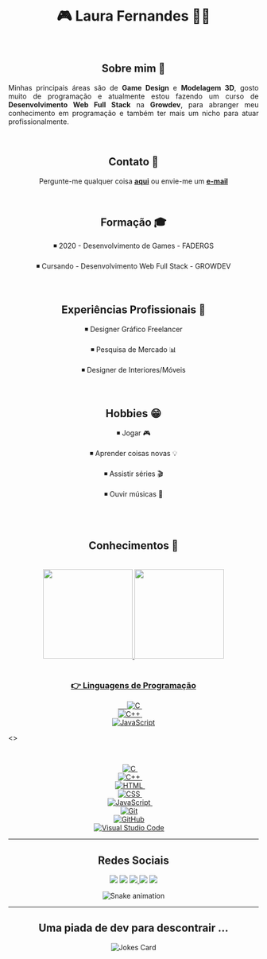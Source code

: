 <h1 align=center>🎮  Laura Fernandes  👩‍💻</h1>
<br>

<div>
  <h2 align=center>Sobre mim 👋</h2>
  <p align=justify>
  Minhas principais áreas são de <b>Game Design</b> e <b>Modelagem 3D</b>, gosto muito de programação e atualmente estou fazendo um curso de <strong>Desenvolvimento Web Full  Stack</strong> na <strong>Growdev</strong>, para abranger meu conhecimento em programação e também ter mais um nicho para atuar profissionalmente.
  </p>
</div>
<br>

<div>
     <h2 align=center>Contato 📧</h2> 
   <p align=center>
  Pergunte-me qualquer coisa <a href="https://github.com/laufrnnds/laufrnnds/issues/new"><b>aqui</b></a>
ou envie-me um <a href="lauraifernandes2@gmail.com"><b>e-mail</b></a>
   <p>
  </div>
  <br>

<div>
  <h2 align=center>Formação 🎓</h2>
  <p align=center>
  ◾ 2020 - Desenvolvimento de Games - FADERGS<br>
    <br>
  ◾ Cursando - Desenvolvimento Web Full Stack - GROWDEV <br>
  </p>
</div>
<br>

<div>
  <h2 align=center>Experiências Profissionais 💼</h2>
  <p align=center>
  ◾ Designer Gráfico Freelancer  <br>
    <br>
  ◾ Pesquisa de Mercado 📊<br>
    <br>
  ◾ Designer de Interiores/Móveis <br>
  </p>
</div>
<br>

<div>
  <h2 align=center>Hobbies 😁</h2>
    <p align=center>
  ◾ Jogar 🎮 <br>
      <br>
  ◾ Aprender coisas novas 💡 <br>
      <br>
  ◾ Assistir séries 🎬 <br>
      <br>
  ◾ Ouvir músicas 🎵<br>
      <br>
  </p>
</div>
<br>

<h2 align=center>Conhecimentos 🧠</h2>
<br>

<div align="center">
  <a href="https://github.com/laufrnnds">
  <img height="180em" src="https://github-readme-stats.vercel.app/api?username=laufrnnds&show_icons=true&theme=omni&include_all_commits=true&count_private=true"/>
  <img height="180em" src="https://github-readme-stats.vercel.app/api/top-langs/?username=laufrnnds&layout=compact&langs_count=7&theme=omni"/>
</div>
<br>
<div>
<h3 align=center>👉 Linguagens de Programação</h3>
<p align="center"> 
  &emsp; 
  <a href="https://www.cprogramming.com/" target="_blank"> 
    <img alt="C" src="https://img.shields.io/badge/C%20-%232370ED.svg?style=plastic&logo=c&logoColor=white">
  </a> 
  &emsp; <br>
  <a href="https://www.w3schools.com/cpp/" target="_blank"> 
    <img alt="C++" src="https://img.shields.io/badge/C++%20-%2300599C.svg?style=plastic&logo=c%2B%2B&logoColor=white">
  </a> 
  &emsp; <br>
  <a href="https://developer.mozilla.org/en-US/docs/Web/JavaScript" target="_blank"> 
     <img alt="JavaScript" src="https://img.shields.io/badge/JavaScript%20-%23F7DF1E.svg?style=plastic&logo=javascript&logoColor=black">
   </a> <br>
</p>
</div>  

<></div>















<br>
<p align=center>
  <a href="https://www.cprogramming.com/" target="_blank"> 
    <img alt="C" src="https://img.shields.io/badge/C%20-%232370ED.svg?style=plastic&logo=c&logoColor=white">
  </a> 
  &emsp;<br>
    <a href="https://www.w3schools.com/cpp/" target="_blank"> 
    <img alt="C++" src="https://img.shields.io/badge/C++%20-%2300599C.svg?style=plastic&logo=c%2B%2B&logoColor=white">
  </a> 
  &emsp;<br>
    <a href="https://www.w3.org/html/" target="_blank"> 
   <img alt="HTML" src="https://img.shields.io/badge/HTML5%20-%23E34F26.svg?style=plastic&logo=html5&logoColor=white">
  </a>   
  &emsp;<br>
  <a href="https://www.w3schools.com/css/" target="_blank">
    <img alt="CSS" src="https://img.shields.io/badge/CSS%20-%231572B6.svg?style=plastic&logo=css3&logoColor=white">
  </a>   
  &emsp;<br>
    <a href="https://developer.mozilla.org/en-US/docs/Web/JavaScript" target="_blank"> 
     <img alt="JavaScript" src="https://img.shields.io/badge/JavaScript%20-%23F7DF1E.svg?style=plastic&logo=javascript&logoColor=black">
   </a>
  &emsp;<br>
    <a href="#"><img alt="Git" src="https://img.shields.io/badge/Git%20-%23F05033.svg?style=plastic&logo=git&logoColor=white"></a>
  &emsp; <br>
    <a href="#"><img alt="GitHub" src="https://img.shields.io/badge/github-%23181717.svg?style=plastic&logo=github&logoColor=white"></a>
  &emsp; <br>
  <a href="#"><img alt="Visual Studio Code" src="https://img.shields.io/badge/Visual%20Studio%20Code-0078d7.svg?style=plastic&logo=visual-studio-code&logoColor=white"></a>
  &emsp;
</p>
<hr>
 <h2 align="center">Redes Sociais </h2>
<div align="center"> 
  <a href="https://www.youtube.com/channel/UCg2s6u_9_gL4irKO0ifmAfQ" target="_blank"><img src="https://img.shields.io/badge/YouTube-FF0000?style=for-the-badge&logo=youtube&logoColor=white" target="_blank"></a>
  <a href="https://www.instagram.com/laufrnnds" target="_blank"><img src="https://img.shields.io/badge/-Instagram-%23E4405F?style=for-the-badge&logo=instagram&logoColor=white" target="_blank"></a>
 	<a href="https://www.twitch.tv/laufrnnds" target="_blank"><img src="https://img.shields.io/badge/Twitch-9146FF?style=for-the-badge&logo=twitch&logoColor=white" target="_blank">   </a> 
  <a href = "mailto:lauraifernandes2@gmailcom"><img src="https://img.shields.io/badge/-gmail-%23333?style=for-the-badge&logo=microsoft&logoColor=white" target="_blank"></a>
  <a href="https://www.linkedin.com/in/laufernnds/" target="_blank"><img src="https://img.shields.io/badge/-LinkedIn-%230077B5?style=for-the-badge&logo=linkedin&logoColor=white" target="_blank"></a>
  
  ![Snake animation](https://github.com/laufrnnds/laufrnnds/blob/output/github-contribution-grid-snake.svg)
</div>
 <hr>
 <h2 align=center>Uma piada de dev para descontrair ...</h2>
  <div align=center><img src="https://readme-jokes.vercel.app/api?hideBorder" alt="Jokes Card" /></div>
  
